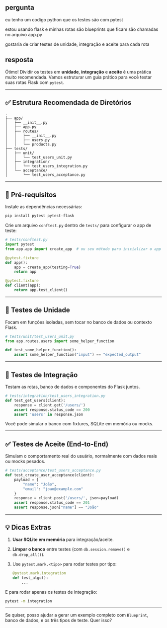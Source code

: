 ## pergunta
eu tenho um codigo python que os testes são com pytest

estou usando flask e minhas rotas são blueprints que ficam são chamadas no arquivo app.py


gostaria de criar testes de unidade, integração e aceite para cada rota

## resposta
Ótimo! Dividir os testes em **unidade**, **integração** e **aceite** é uma prática muito recomendada. Vamos estruturar um guia prático para você testar suas rotas Flask com `pytest`.

---

## ✅ Estrutura Recomendada de Diretórios

```
.
├── app/
│   ├── __init__.py
│   ├── app.py
│   ├── routes/
│   │   ├── __init__.py
│   │   ├── users.py
│   │   └── products.py
├── tests/
│   ├── unit/
│   │   └── test_users_unit.py
│   ├── integration/
│   │   └── test_users_integration.py
│   └── acceptance/
│       └── test_users_acceptance.py
```

---

## 🔧 Pré-requisitos

Instale as dependências necessárias:

```bash
pip install pytest pytest-flask
```

Crie um arquivo `conftest.py` dentro de `tests/` para configurar o app de teste:

```python
# tests/conftest.py
import pytest
from app.app import create_app  # ou seu método para inicializar o app

@pytest.fixture
def app():
    app = create_app(testing=True)
    return app

@pytest.fixture
def client(app):
    return app.test_client()
```

---

## 🧪 Testes de Unidade

Focam em funções isoladas, sem tocar no banco de dados ou contexto Flask.

```python
# tests/unit/test_users_unit.py
from app.routes.users import some_helper_function

def test_some_helper_function():
    assert some_helper_function("input") == "expected_output"
```

---

## 🔄 Testes de Integração

Testam as rotas, banco de dados e componentes do Flask juntos.

```python
# tests/integration/test_users_integration.py
def test_get_users(client):
    response = client.get('/users/')
    assert response.status_code == 200
    assert 'users' in response.json
```

Você pode simular o banco com fixtures, SQLite em memória ou mocks.

---

## ✅ Testes de Aceite (End-to-End)

Simulam o comportamento real do usuário, normalmente com dados reais ou mocks pesados.

```python
# tests/acceptance/test_users_acceptance.py
def test_create_user_acceptance(client):
    payload = {
        "name": "João",
        "email": "joao@example.com"
    }
    response = client.post('/users/', json=payload)
    assert response.status_code == 201
    assert response.json["name"] == "João"
```

---

## 💡 Dicas Extras

1. **Usar SQLite em memória** para integração/aceite.
2. **Limpar o banco** entre testes (com `db.session.remove()` e `db.drop_all()`).
3. Use `pytest.mark.<tipo>` para rodar testes por tipo:

   ```python
   @pytest.mark.integration
   def test_algo():
       ...
   ```

E para rodar apenas os testes de integração:

```bash
pytest -m integration
```

---

Se quiser, posso ajudar a gerar um exemplo completo com `Blueprint`, banco de dados, e os três tipos de teste. Quer isso?
